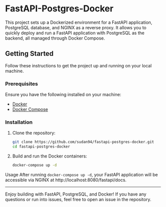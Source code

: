 # FastAPI-Postgres-Docker

This project sets up a Dockerized environment for a FastAPI application, PostgreSQL database, and NGINX as a reverse proxy. It allows you to quickly deploy and run a FastAPI application with PostgreSQL as the backend, all managed through Docker Compose.

## Getting Started

Follow these instructions to get the project up and running on your local machine.

### Prerequisites

Ensure you have the following installed on your machine:

- [Docker](https://docs.docker.com/get-docker/)
- [Docker Compose](https://docs.docker.com/compose/install/)

### Installation

1. Clone the repository:

   ```bash
   git clone https://github.com/sudan94/fastapi-postgres-docker.git
   cd fastapi-postgres-docker
    ```

2. Build and run the Docker containers:

    ```bash
    docker-compose up -d
    ```

Usage
After running ```docker-compose up -d```, your FastAPI application will be accessible via NGINX at http://localhost:8080/fastapi/docs.

---
Enjoy building with FastAPI, PostgreSQL, and Docker! If you have any questions or run into issues, feel free to open an issue in the repository.


